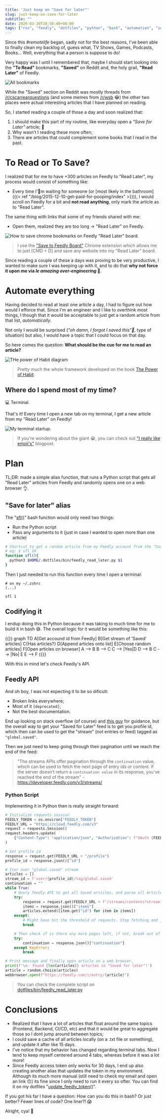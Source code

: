 ```yaml
---
title: 'Just keep on "Save for later"'
slug: just-keep-on-save-for-later
subtitle: ""
date: 2020-03-30T10:50:00+00:00
tags: ["rss", "feedly", "dotfiles", "python", "bash", "automation", "self-improving"]
---
```


Since this _#remotelife_ began, sadly not for the best reasons, I've been able to finally clean my backlog of, guess what, TV Shows, Games, Podcasts, Books... Well, everything that a person is suppose to do!

Very happy was I until I remembered that, maybe I should start looking into the **"To Read"** bookmarks, **"Saved"** on Reddit and, the holy grail, **"Read Later"** of Feedly.

![All bookmarks](bookmarks.png)

While the "Saved" section on Reddit was mostly threads from [/r/cscarrearquestions](https://www.reddit.com/r/cscareerquestions/) (and some memes from [/r/wsb](https://www.reddit.com/r/wallstreetbets) 😂) the other two places were actual interesting articles that I have planned on reading.

So, I started reading a couple of those a day and soon realized that:
1. I should make this part of my routine, like everyday open a _"Save for Later"_ article; 🤔
2. Why wasn’t I reading these more often;
3. There are articles that could complement some books that I read in the past.

# To Read or To Save?

I realized that for me to have +300 articles on Feedly to "Read Later", my process would consist of something like:

* Every time I'm waiting for someone (or [most likely in the bathroom]({{< ref "/blog/2015-12-10-get-paid-for-pooping/index" >}})), I would scroll on Feedly for a bit and **not read anything**, only mark the article as to "Read Later".

The same thing with links that some of my friends shared with me:
* Open them, realized they are too long -> "Read Later" on Feedly.

![How to save chrome bookmarks on Feedly "Read Later" board.](read_later_feedly.png)

> I use the ["Save to Feedly Board"](https://chrome.google.com/webstore/detail/save-to-feedly-board/hdhblphcdjcicefneapkhmleapfaocih) Chrome extension which allows me to just [CMD + D] and save any website into my "Read Later" board.

Since reading a couple of these a days was proving to be very productive, I wanted to make sure I was keeping up with it, and to do that **why not force it upon me via _le amazing over-engineering_ 🥖**.

# Automate everything

Having decided to read at least one article a day, I had to figure out how would I efforce that. Since I'm an engineer and I like to overthink most things, I though that it would be acceptable to just get a random article from that list, _automatically_.

Not only I would be surprised (_"oh damn, I forgot I saved this"_, type of situation) but also, I would have a topic that I could focus on that day.

So here comes the question: **What should be the cue for me to read an article?**

![THe power of Habit diagram](cue_routine_reward.jpg)

> Pretty much the whole framework developed on the book [The Power of Habit](https://www.amazon.com/Power-Habit-What-Life-Business-ebook/dp/B0055PGUYU).


## Where do I spend most of my time?

💻 Terminal.

That's it! Every time I open a new tab on my terminal, I get a new article from my "Read Later" on Feedly!


![My terminal startup.](startup.gif)

> If you're wondering about the giant 😭, you can check out ["I really like emoji's"](/blog/i-really-like-emojis/) blogpost.


# Plan

TL;DR: made a simple alias function, that runs a Python script that gets all "Read Later" articles from Feedly and randomly opens one on a web browser 👌.


## "Save for later" alias

The "[sfl()](https://github.com/andreffs18/dotfiles/blob/master/config/system/.functions#L59)" bash function would only need two things:
* Run the Python script
* Pass any arguments to it (just in case I wanted to open more than one article)

```bash
# Shortcut to get a random article from my Feedly account from the "Saved for Later" tag
# eg: $ sfl 10
function sfl(){
  python3 $HOME/.dotfiles/bin/feedly_read_later.py $1
}
```

Then I just needed to run this function every time I open a terminal:

```
# on my ~/.zshrc
(...)

sfl 1
```

## Codifying it

I endup doing this in Python because it was taking to much time for me to build it in bash 😅. The overall logic for it would be something like this:

{{<mermaid>}}
graph TD
A[Get accound id from Feedly]
B[Get stream of 'Saved' articles]
C{Has articles?}
D[Append articles onto list]
E[Choose random articles]
F[Open articles on browser]
A --> B
B --> C
C --> |Yes|D
D --> B
C --> |No| E
E --> F
{{</mermaid>}}


With this in mind let's check Feedly's API.

## Feedly API

And oh boy, I was not expecting it to be so dificult:
* Broken links everywhere;
* Most of it ```[deprecated]```;
* Not the best documentation.


End up looking on stack overflow (of course) and [this guy](https://rud.is/b/2018/04/16/by-request-retrieving-your-feedly-saved-for-later-entries/) for guidance, but the overall way to get your "Saved for Later" feed is to get you profile id, which then can be used to get the "stream" (not entries or feed) tagged as ```"global.saved"```.

Then we just need to keep going through their pagination until we reach the end of the feed:

> "The streams APIs offer pagination through the ```continuation``` value, which can be used to fetch the next page of entry ids or content. If the server doesn’t return a ```continuation value``` in its response, you’ve reached the end of the stream" - https://developer.feedly.com/v3/streams/


### Python Script

Implementing it in Python then is really straight forward:


```python
# Initialize requests session
FEEDLY_TOKEN = os.environ["FEEDLY_TOKEN"]
FEEDLY_URL = "https://cloud.feedly.com/v3"
request = requests.Session()
request.headers.update(
    {"Content-Type": "application/json", "Authorization": f"OAuth {FEEDLY_TOKEN}"}
)

# Get profile id
response = request.get(FEEDLY_URL + "/profile")
profile_id = response.json()["id"]

# Iter over "global.saved" stream
articles = []
stream_id = f'user/{profile_id}/tag/global.saved'
continuation = ""
while True:
    # Query feedly API to get all Saved articles, and parse all Article ids, storing them in `articles` variable.
    try:
        response = request.get(FEEDLY_URL + f"/streams/contents?streamId={stream_id}&continuation={continuation}")
        items = response.json()["items"]
        articles.extend([item.get("id") for item in items])
    except:
        # Might have hit the threshold of requests. Stop fetching and just use the ones we already have
        break

    # Then check if is there any more pages left, if not, break out of the while loop.
    try:
        continuation = response.json()["continuation"]
    except KeyError:
        break

# Print message and finally open article on a web browser.
print(f'\n✅ Found {len(articles)} articles in "Saved for later"!')
article = random.choice(articles)
webbrowser.open(f"https://feedly.com/i/entry/{article}")
```

> You can check the complete script on [dotfiles/bin/feedly_read_later.py](https://github.com/andreffs18/dotfiles/blob/master/bin/feedly_read_later.py)


# Conclusions

* Realized that I have a lot of articles that float around the same topics (Frontend, Backend, CI/CD, etc) and that it would be great to aggregate those so I dont jump around between topics;
* I could save a cache of all articles locally (on a .txt file or something), and update it after like 15 days.
* I've notice that my behavior has changed regarding terminal tabs. Now I tend to keep myself centered around 4 tabs, whereas before it was a lot more!
* Since Feedly access token only works for 30 days, I end up also creating another alias that updates the token in my environment. Although its much more manual (still need to check my email and open an link 🙃) its fine since I only need to run it every so ofter. You can find it on my dotfiles "[update_feedly_token()](https://github.com/andreffs18/dotfiles/blob/master/config/system/.functions#L63-L74)".



If you got his far I have a question: How can you do this in bash? Or just better? Fewer lines of code? One liner?! 😱

Alright, cya! 👋
